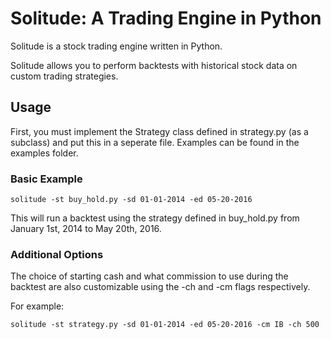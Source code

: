 # Solitude: A Trading Engine in Python

Solitude is a stock trading engine written in Python.

Solitude allows you to perform backtests with historical stock data on custom trading strategies.

## Usage

First, you must implement the Strategy class defined in strategy.py (as a subclass) and put this in a seperate file. Examples can be found in the examples folder. 

### Basic Example
    solitude -st buy_hold.py -sd 01-01-2014 -ed 05-20-2016

This will run a backtest using the strategy defined in buy_hold.py from January 1st, 2014 to May 20th, 2016.

### Additional Options

The choice of starting cash and what commission to use during the backtest are also customizable using the -ch and -cm flags respectively. 

For example:

    solitude -st strategy.py -sd 01-01-2014 -ed 05-20-2016 -cm IB -ch 500



